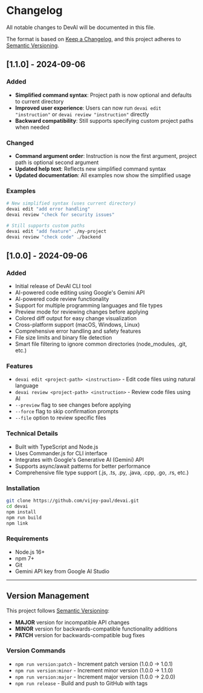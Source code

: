 # Changelog

All notable changes to DevAI will be documented in this file.

The format is based on [Keep a Changelog](https://keepachangelog.com/en/1.0.0/),
and this project adheres to [Semantic Versioning](https://semver.org/spec/v2.0.0.html).

## [1.1.0] - 2024-09-06

### Added
- **Simplified command syntax**: Project path is now optional and defaults to current directory
- **Improved user experience**: Users can now run `devai edit "instruction"` or `devai review "instruction"` directly
- **Backward compatibility**: Still supports specifying custom project paths when needed

### Changed
- **Command argument order**: Instruction is now the first argument, project path is optional second argument
- **Updated help text**: Reflects new simplified command syntax
- **Updated documentation**: All examples now show the simplified usage

### Examples
```bash
# New simplified syntax (uses current directory)
devai edit "add error handling"
devai review "check for security issues"

# Still supports custom paths
devai edit "add feature" ./my-project
devai review "check code" ./backend
```

## [1.0.0] - 2024-09-06

### Added
- Initial release of DevAI CLI tool
- AI-powered code editing using Google's Gemini API
- AI-powered code review functionality
- Support for multiple programming languages and file types
- Preview mode for reviewing changes before applying
- Colored diff output for easy change visualization
- Cross-platform support (macOS, Windows, Linux)
- Comprehensive error handling and safety features
- File size limits and binary file detection
- Smart file filtering to ignore common directories (node_modules, .git, etc.)

### Features
- `devai edit <project-path> <instruction>` - Edit code files using natural language
- `devai review <project-path> <instruction>` - Review code files using AI
- `--preview` flag to see changes before applying
- `--force` flag to skip confirmation prompts
- `--file` option to review specific files

### Technical Details
- Built with TypeScript and Node.js
- Uses Commander.js for CLI interface
- Integrates with Google's Generative AI (Gemini) API
- Supports async/await patterns for better performance
- Comprehensive file type support (.js, .ts, .py, .java, .cpp, .go, .rs, etc.)

### Installation
```bash
git clone https://github.com/vijoy-paul/devai.git
cd devai
npm install
npm run build
npm link
```

### Requirements
- Node.js 16+
- npm 7+
- Git
- Gemini API key from Google AI Studio

---

## Version Management

This project follows [Semantic Versioning](https://semver.org/):
- **MAJOR** version for incompatible API changes
- **MINOR** version for backwards-compatible functionality additions
- **PATCH** version for backwards-compatible bug fixes

### Version Commands
- `npm run version:patch` - Increment patch version (1.0.0 → 1.0.1)
- `npm run version:minor` - Increment minor version (1.0.0 → 1.1.0)
- `npm run version:major` - Increment major version (1.0.0 → 2.0.0)
- `npm run release` - Build and push to GitHub with tags
